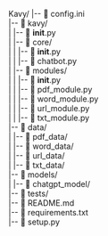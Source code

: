 Kavy/
|-- 📁 config.ini<br/>
|-- 📁 kavy/<br/>
|   |-- 📄 __init__.py<br/>
|   |-- 📁 core/<br/>
|   |   |-- 📄 __init__.py<br/>
|   |   |-- 📄 chatbot.py<br/>
|   |-- 📁 modules/<br/>
|   |   |-- 📄 __init__.py<br/>
|   |   |-- 📄 pdf_module.py<br/>
|   |   |-- 📄 word_module.py<br/>
|   |   |-- 📄 url_module.py<br/>
|   |   |-- 📄 txt_module.py<br/>
|-- 📁 data/<br/>
|   |-- 📁 pdf_data/<br/>
|   |-- 📁 word_data/<br/>
|   |-- 📁 url_data/<br/>
|   |-- 📁 txt_data/<br/>
|-- 📁 models/<br/>
|   |-- 📁 chatgpt_model/<br/>
|-- 📁 tests/<br/>
|-- 📄 README.md<br/>
|-- 📄 requirements.txt<br/>
|-- 📄 setup.py<br/>
